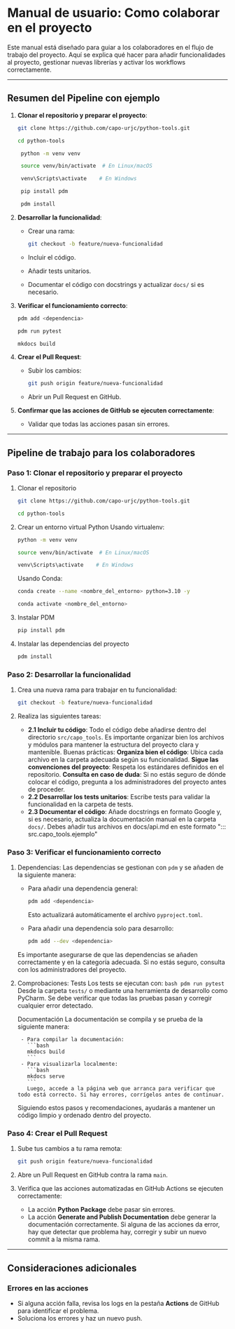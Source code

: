 # Manual de usuario: Como colaborar en el proyecto

Este manual está diseñado para guiar a los colaboradores en el flujo de trabajo del proyecto.
Aquí se explica qué hacer para añadir funcionalidades al proyecto, gestionar nuevas librerías y activar los workflows correctamente.

---
## Resumen del Pipeline con ejemplo

1. **Clonar el repositorio y preparar el proyecto**:
    ```bash
    git clone https://github.com/capo-urjc/python-tools.git
    ```
    ```bash
    cd python-tools
   ```
   ```bash
    python -m venv venv
   ```
   ```bash
    source venv/bin/activate  # En Linux/macOS
   ```
   ```bash
    venv\Scripts\activate    # En Windows
   ```
   ```bash
    pip install pdm
   ```
   ```bash
    pdm install
    ```

3. **Desarrollar la funcionalidad**:
    - Crear una rama:

      ```bash
      git checkout -b feature/nueva-funcionalidad
      ```

    - Incluir el código.
    - Añadir tests unitarios.
    - Documentar el código con docstrings y actualizar `docs/` si es necesario.

4. **Verificar el funcionamiento correcto**:
    ```bash
    pdm add <dependencia>
    ```
    ```bash
    pdm run pytest
    ```
    ```bash
    mkdocs build
    ```

6. **Crear el Pull Request**:
    - Subir los cambios:

      ```bash
      git push origin feature/nueva-funcionalidad
      ```

    - Abrir un Pull Request en GitHub.

7. **Confirmar que las acciones de GitHub se ejecuten correctamente**:
    - Validar que todas las acciones pasan sin errores.
  
---

## Pipeline de trabajo para los colaboradores

### **Paso 1: Clonar el repositorio y preparar el proyecto**
1. Clonar el repositorio
    ```bash
    git clone https://github.com/capo-urjc/python-tools.git
    ```
    ```bash
    cd python-tools
    ```

2. Crear un entorno virtual Python
    Usando virtualenv:
    ```bash
    python -m venv venv
    ```
    ```bash
    source venv/bin/activate  # En Linux/macOS
    ```
    ```bash
    venv\Scripts\activate    # En Windows
    ```

    Usando Conda:
    ```bash
    conda create --name <nombre_del_entorno> python=3.10 -y
    ```
    ```bash
    conda activate <nombre_del_entorno>
    ```

3. Instalar PDM
    ```bash
    pip install pdm
    ```

4. Instalar las dependencias del proyecto
    ```bash
    pdm install
    ```

### **Paso 2: Desarrollar la funcionalidad**

1. Crea una nueva rama para trabajar en tu funcionalidad:

    ```bash
    git checkout -b feature/nueva-funcionalidad
    ```

2. Realiza las siguientes tareas:
    - **2.1 Incluir tu código**: Todo el código debe añadirse dentro del directorio `src/capo_tools`. Es importante organizar bien los archivos y módulos para mantener la estructura del proyecto clara y mantenible. Buenas prácticas:
          **Organiza bien el código**: Ubica cada archivo en la carpeta adecuada según su funcionalidad.
          **Sigue las convenciones del proyecto**: Respeta los estándares definidos en el repositorio.
          **Consulta en caso de duda**: Si no estás seguro de dónde colocar el código, pregunta a los administradores del proyecto antes de proceder.
    - **2.2 Desarrollar los tests unitarios**: Escribe tests para validar la funcionalidad en la carpeta de tests.
    - **2.3 Documentar el código**: Añade docstrings en formato Google y, si es necesario, actualiza la documentación manual en la carpeta `docs/`. Debes añadir tus archivos en docs/api.md en este formato "::: src.capo_tools.ejemplo"

### **Paso 3: Verificar el funcionamiento correcto**

1. Dependencias:
    Las dependencias se gestionan con `pdm` y se añaden de la siguiente manera:
    
    - Para añadir una dependencia general:
      ```bash
      pdm add <dependencia>
      ```
      Esto actualizará automáticamente el archivo `pyproject.toml`.
    
    - Para añadir una dependencia solo para desarrollo:
      ```bash
      pdm add --dev <dependencia>
      ```

    Es importante asegurarse de que las dependencias se añaden correctamente y en la categoría adecuada. Si no estás seguro, consulta con los administradores del proyecto.

      
      
2. Comprobaciones:
    Tests
        Los tests se ejecutan con:
        ```bash
        pdm run pytest
        ```
        Desde la carpeta `tests/` o mediante una herramienta de desarrollo como PyCharm. Se debe verificar que todas las pruebas pasan y corregir cualquier error detectado.

    Documentación
        La documentación se compila y se prueba de la siguiente manera:
        
        - Para compilar la documentación:
          ```bash
          mkdocs build
          ```
        - Para visualizarla localmente:
          ```bash
          mkdocs serve
          ```
          Luego, accede a la página web que arranca para verificar que todo está correcto. Si hay errores, corrígelos antes de continuar.

    Siguiendo estos pasos y recomendaciones, ayudarás a mantener un código limpio y ordenado dentro del proyecto.

### **Paso 4: Crear el Pull Request**

1. Sube tus cambios a tu rama remota:

    ```bash
    git push origin feature/nueva-funcionalidad
    ```

2. Abre un Pull Request en GitHub contra la rama `main`.

3. Verifica que las acciones automatizadas en GitHub Actions se ejecuten correctamente:
    - La acción **Python Package** debe pasar sin errores.
    - La acción **Generate and Publish Documentation** debe generar la documentación correctamente.
   Si alguna de las acciones da error, hay que detectar que problema hay, corregir y subir un nuevo commit a la misma rama.

---

## Consideraciones adicionales

### **Errores en las acciones**
- Si alguna acción falla, revisa los logs en la pestaña **Actions** de GitHub para identificar el problema.
- Soluciona los errores y haz un nuevo push.




